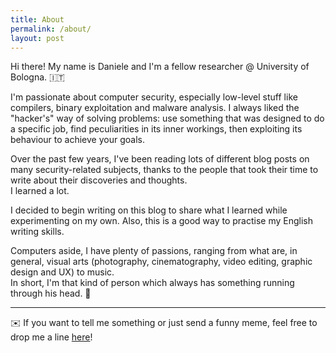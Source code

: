 ```yaml
---
title: About
permalink: /about/
layout: post
---
```


Hi there! My name is Daniele and I'm a fellow researcher @ University of Bologna. 🇮🇹  

I'm passionate about computer security, especially low-level stuff like compilers, binary exploitation and malware analysis. I always liked the "hacker's" way of solving problems: use something that was designed to do a specific job, find peculiarities in its inner workings, then exploiting its behaviour to achieve your goals.

Over the past few years, I've been reading lots of different blog posts on many security-related subjects, thanks to the people that took their time to write about their discoveries and thoughts.   
I learned a lot. 

I decided to begin writing on this blog to share what I learned while experimenting on my own. Also, this is a good way to practise my English writing skills.

Computers aside, I have plenty of passions, ranging from what are, in general, visual arts (photography, cinematography, video editing, graphic design and UX) to music.   
In short, I'm that kind of person which always has something running through his head. 🤣


-------
✉️ If you want to tell me something or just send a funny meme, feel free to drop me a line [here](&#109;&#97;&#105;&#108;&#116;&#111;&#58;%73%75%72%72%75%73%6B%69%6A%40%67%6D%61%69%6C%2E%63%6F%6D)!